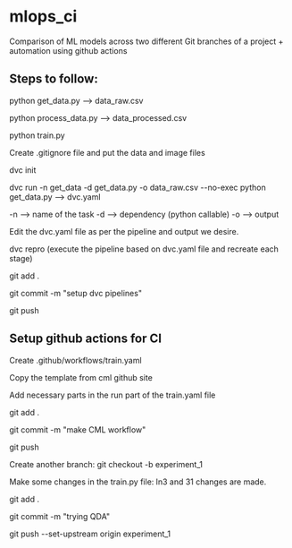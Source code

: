# mlops_ci
Comparison of ML models across two different Git branches of a project + automation using github actions

## Steps to follow:

python get_data.py --> data_raw.csv

python process_data.py --> data_processed.csv

python train.py

Create .gitignore file and put the data and image files

dvc init

dvc run -n get_data -d get_data.py -o data_raw.csv --no-exec python get_data.py --> dvc.yaml

-n --> name of the task
-d --> dependency (python callable)
-o --> output

Edit the dvc.yaml file as per the pipeline and output we desire.

dvc repro (execute the pipeline based on dvc.yaml file and recreate each stage)

git add .

git commit -m "setup dvc pipelines"

git push

## Setup github actions for CI

Create .github/workflows/train.yaml

Copy the template from cml github site

Add necessary parts in the run part of the train.yaml file

git add .

git commit -m "make CML workflow"

git push

Create another branch:
git checkout -b experiment_1

Make some changes in the train.py file:
ln3 and 31 changes are made.

git add .

git commit -m "trying QDA"

git push --set-upstream origin experiment_1




